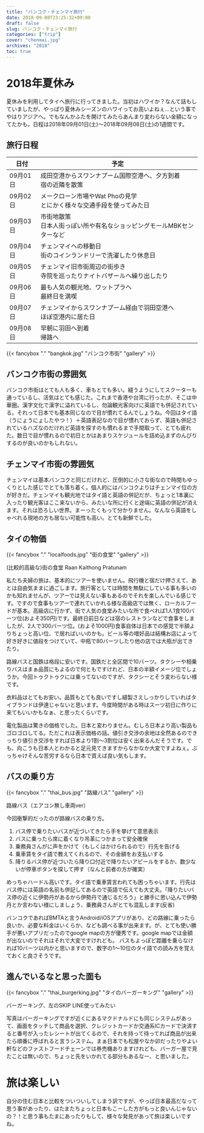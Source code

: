 ```yaml
---
title: "バンコク・チェンマイ旅行"
date: 2018-09-08T23:25:32+09:00
draft: false
slug: バンコク・チェンマイ旅行
categories: ["trip"]
cover: "chenmai.jpg"
archives: "2018"
toc: true
---
```


# 2018年夏休み

夏休みを利用してタイへ旅行に行ってきました。当初はハワイか？なんて話もしていましたが、やっぱり夏休みシーズンのハワイってお高いよねぇ…という事でやはりアジアへ。でもなんかふたを開けてみたらあんまり変わらない金額になってたかも。日程は2018年09月01日(土)～2018年09月08日(土)の1週間です。

## 旅行日程

|日付|予定|
|---|---|
|09月01日|成田空港からスワンナプーム国際空港へ、夕方到着<br>宿の近隣を散策|
|09月02日|メークローン市場やWat Phoの見学<br>とにかく様々な交通手段を使ってみた日|
|09月03日|市街地散策<br>日本人街っぽい所や有名なショッピングモールMBKセンターなど|
|09月04日|チェンマイへの移動日<br>街のコインランドリーで洗濯したり休息日|
|09月05日|チェンマイ旧市街周辺の街歩き<br>寺院を巡ったりナイトバザールへ繰り出したり|
|09月06日|最も人気の観光地、ワットプラへ<br>最終日を満喫|
|09月07日|チェンマイからスワンナプーム経由で羽田空港へ<br>ほぼ空港内に居た日|
|09月08日|早朝に羽田へ到着<br>帰路へ|

{{< fancybox "." "bangkok.jpg" "バンコク市街" "gallery" >}}

## バンコク市街の雰囲気

バンコク市街はとても人も多く、車もとても多い。縫うようにしてスクーターも通っているし、活気はとても感じた。これまで香港や台湾に行ったが、そこは中華圏。漢字文化で漢字に溢れているし、勿論観光客向けに英語でも併記されている。それって日本でも基本同じなので目が慣れてるんでしょうね。今回はタイ語（うにょうにょしたやつ！）＋英語表記なので目が慣れておらず、英語も併記されているハズなのだけれど英語を探すのも慣れるまで手間取って、とても疲れた。数日で目が慣れるので初日とかはあまりスケジュールを詰め込まずのんびりするのが良いのかもしれない。


## チェンマイ市街の雰囲気

チェンマイは基本バンコクと同じだけれど、圧倒的に小さな街なので時間もゆっくりとした感じでとても落ち着く。個人的にはバンコクよりはチェンマイ位の方が好きだ。チェンマイも観光地ではタイ語と英語の併記だが、ちょっと1本裏に入ったり観光客はここ来ないから、みたいな所に行くと途端に英語の併記が消えます。それは恐ろしい世界。まーったくもって分かりません。なんなら英語をしゃべれる現地の方も居ない可能性も高い。とても新鮮でした。


## タイの物価

{{< fancybox "." "localfoods.jpg" "街の食堂" "gallery" >}}


(比較的高級な)街の食堂  Raan Kaithong Pratunam

私たち夫婦の旅は、基本的にツアーを使いません。飛行機と宿だけ押さえて、あとは自由気ままに過ごします。旅行客としては時間を無駄にしている事も多いのかも知れませんが、ツアーでは見えない事もあるのでそれを楽しんでいる感じです。ですので食事もツアーで連れていかれる様な高級店では無く、ローカルフードが基本。高級店に行かず、街で人気の食堂みたいな所で食べれば1人1食100バーツ位(およそ350円)です。最終日前日などは宿のレストランなどで食事をしましたが、2人で300バーツ位。(およそ1000円)食事自体は日本での感覚で半額よりちょっと高い位、で居ればいいのかも。ビール等の嗜好品は結構お店によって好き好きに値段をつけていて、中瓶で80バーツしたり他の店では大瓶が出てきたり。

路線バスと国鉄は格段に安いです。国鉄だと全区間で10バーツ。タクシーや相乗りバスはまぁ品質にもよるので何ともですけれど、日本の半額イメージ位でしょうか。今回トゥクトゥクには乗ってないのですが、タクシーとそう変わらない様です。

衣料品はとてもお安い。品質もとても良いですし縫製さえしっかりしていればタイブランドは伊達じゃないと思います。今度時間がある時はスーツ初日に作りに来てもいいかもなぁ、と思ったくらいです。

電化製品は驚きの価格でした。日本と変わりません。むしろ日本より高い製品もゴロゴロしてる。ただこれは表示価格の話。値引き交渉の余地は全然あるのできっちり値引き交渉をすれば日本より1割～3割位は安く出来るんだそうです。でも、向こうも日本人とわかると足元見てきますからなかなか大変ですよねぇ。ぶっちゃけそんな苦労するなら日本で買えば良い気もします。

## バスの乗り方

{{< fancybox "." "thai_bus.jpg" "路線バス" "gallery" >}}

路線バス（エアコン無し車両ver）

今回衝撃的だったのが路線バスの乗り方。

1. バス停で乗りたいバスが近づいてきたら手を挙げて意思表示
1. バスに乗ったら席に着くなり吊革につかまって安全確保
1. 乗務員さんがに声をかけて（もしくはかけられるので）行先を告げる
1. 乗車賃をタイ語で教えてくれるので、その金額をお支払いする
1. 降りるバス停が近づいたら降り口付近で降りたいアピールをするか、数少ないが停車ボタンを探して押す（なんと前者の方が確実）


めっちゃハードル高いです。タイ語で乗車賃言われても困っちゃいます。行先はバス停には英語の名前も併記してあるので英語で伝えても大丈夫。「降りたいバス停の近くに伊勢丹があるから伊勢丹で通じるだろう」と勝手に思い込んで伊勢丹とか言わない様にしましょう、乗務員さんがとても混乱します(反省)

バンコクであればBMTAと言うAndroid/iOSアプリがあり、どの路線に乗ったら良いか、必要な料金はいくらか、なども調べる事が出来ます。が、とても使い勝手が悪いアプリだったのでgoogle mapの方が優秀です。google mapでは金額が出ないのでそれはそれで大変ですけれども。
バスもよっぽど距離を乗らなければ10バーツ以内かと思いますので、数字の1～10位のタイ語での読み方を覚えておくと良さそうです。

## 進んでいるなと思った面も

{{< fancybox "." "thai_burgerking.jpg" "タイのバーガーキング" "gallery" >}}


バーガーキング、左のSKIP LINE使ってみたい

写真はバーガーキングですが近くにあるマクドナルドにも同じシステムがあって、画面をタッチして商品を選択、クレジットカードか交通系ICカードで決済すると番号が入ったレシートが出てくるので、それを持って待ってれば商品が出来たら順番に呼ばれると言うシステム。まぁ日本でも松屋やなか卯だったりやよい軒などのファストフードチェーンでは券売機ありますけれども、バーガー屋で見たことは無いので、ちょっと先をいかれてる部分もあるなー、と思いました。


# 旅は楽しい

自分の住む日本と比較をついついしてしまう訳ですが、やっぱ日本最高だなって思う事があったり、はたまたちょっと日本もこーした方がもっと良いんじゃないの？！と思う事もたまにあったりもして、様々な発見があって旅は楽しいですね。

